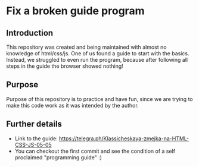 # Fix a broken guide program
## Introduction
This repository was created and being maintained with almost no knowledge of html/css/js. One of us found a guide to start with the basics.
Instead, we struggled to even run the program, because after following all steps in the guide the browser showed nothing!

## Purpose
Purpose of this repository is to practice and have fun, since we are trying to make this code work as it was intended by the author.

## Further details
* Link to the guide: https://telegra.ph/Klassicheskaya-zmejka-na-HTML-CSS-JS-05-05
* You can checkout the first commit and see the condition of a self proclaimed "programming guide" :)
